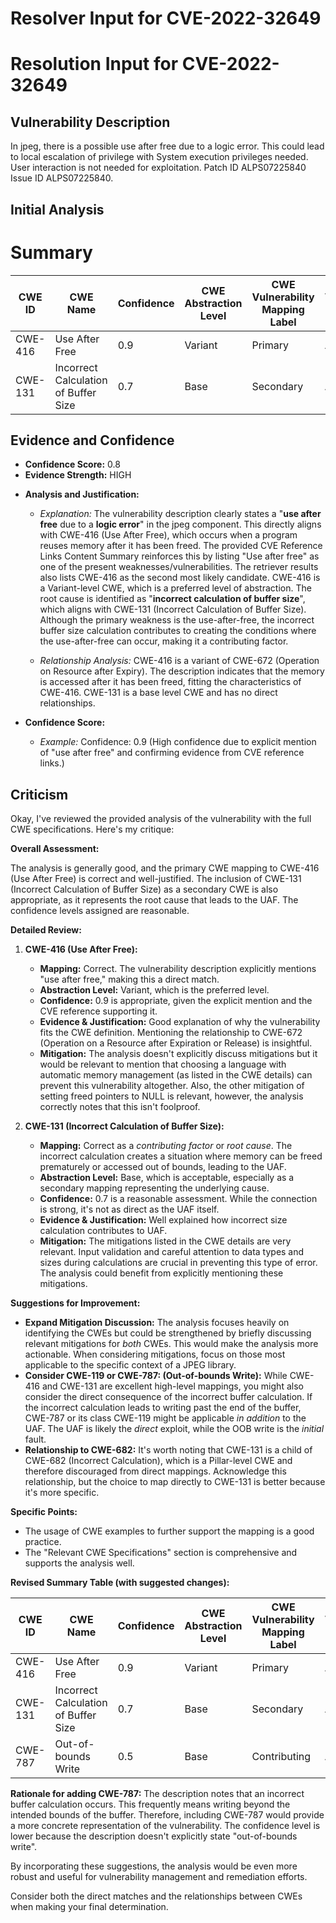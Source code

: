 # Resolver Input for CVE-2022-32649

# Resolution Input for CVE-2022-32649

## Vulnerability Description
In jpeg, there is a possible use after free due to a logic error. This could lead to local escalation of privilege with System execution privileges needed. User interaction is not needed for exploitation. Patch ID ALPS07225840 Issue ID ALPS07225840.

## Initial Analysis
# Summary
| CWE ID | CWE Name | Confidence | CWE Abstraction Level | CWE Vulnerability Mapping Label | CWE-Vulnerability Mapping Notes |
|---|---|---|---|---|---|
| CWE-416 | Use After Free | 0.9 | Variant | Primary | Allowed |
| CWE-131 | Incorrect Calculation of Buffer Size | 0.7 | Base | Secondary | Allowed |

## Evidence and Confidence

*   **Confidence Score:** 0.8
*   **Evidence Strength:** HIGH

- **Analysis and Justification:**  
  - *Explanation:* The vulnerability description clearly states a "**use after free** due to a **logic error**" in the jpeg component. This directly aligns with CWE-416 (Use After Free), which occurs when a program reuses memory after it has been freed. The provided CVE Reference Links Content Summary reinforces this by listing "Use after free" as one of the present weaknesses/vulnerabilities. The retriever results also lists CWE-416 as the second most likely candidate. CWE-416 is a Variant-level CWE, which is a preferred level of abstraction. The root cause is identified as "**incorrect calculation of buffer size**", which aligns with CWE-131 (Incorrect Calculation of Buffer Size). Although the primary weakness is the use-after-free, the incorrect buffer size calculation contributes to creating the conditions where the use-after-free can occur, making it a contributing factor.
  
  - *Relationship Analysis:* CWE-416 is a variant of CWE-672 (Operation on Resource after Expiry). The description indicates that the memory is accessed after it has been freed, fitting the characteristics of CWE-416. CWE-131 is a base level CWE and has no direct relationships.

- **Confidence Score:**  
  - *Example:* Confidence: 0.9 (High confidence due to explicit mention of "use after free" and confirming evidence from CVE reference links.)

## Criticism
Okay, I've reviewed the provided analysis of the vulnerability with the full CWE specifications. Here's my critique:

**Overall Assessment:**

The analysis is generally good, and the primary CWE mapping to CWE-416 (Use After Free) is correct and well-justified. The inclusion of CWE-131 (Incorrect Calculation of Buffer Size) as a secondary CWE is also appropriate, as it represents the root cause that leads to the UAF. The confidence levels assigned are reasonable.

**Detailed Review:**

1.  **CWE-416 (Use After Free):**
    *   **Mapping:** Correct. The vulnerability description explicitly mentions "use after free," making this a direct match.
    *   **Abstraction Level:** Variant, which is the preferred level.
    *   **Confidence:** 0.9 is appropriate, given the explicit mention and the CVE reference supporting it.
    *   **Evidence & Justification:** Good explanation of why the vulnerability fits the CWE definition. Mentioning the relationship to CWE-672 (Operation on a Resource after Expiration or Release) is insightful.
    *   **Mitigation:** The analysis doesn't explicitly discuss mitigations but it would be relevant to mention that choosing a language with automatic memory management (as listed in the CWE details) can prevent this vulnerability altogether. Also, the other mitigation of setting freed pointers to NULL is relevant, however, the analysis correctly notes that this isn't foolproof.

2.  **CWE-131 (Incorrect Calculation of Buffer Size):**
    *   **Mapping:** Correct as a *contributing factor* or *root cause*. The incorrect calculation creates a situation where memory can be freed prematurely or accessed out of bounds, leading to the UAF.
    *   **Abstraction Level:** Base, which is acceptable, especially as a secondary mapping representing the underlying cause.
    *   **Confidence:** 0.7 is a reasonable assessment. While the connection is strong, it's not as direct as the UAF itself.
    *   **Evidence & Justification:** Well explained how incorrect size calculation contributes to UAF.
    *   **Mitigation:** The mitigations listed in the CWE details are very relevant. Input validation and careful attention to data types and sizes during calculations are crucial in preventing this type of error. The analysis could benefit from explicitly mentioning these mitigations.

**Suggestions for Improvement:**

*   **Expand Mitigation Discussion:** The analysis focuses heavily on identifying the CWEs but could be strengthened by briefly discussing relevant mitigations for *both* CWEs. This would make the analysis more actionable. When considering mitigations, focus on those most applicable to the specific context of a JPEG library.
*   **Consider CWE-119 or CWE-787: (Out-of-bounds Write):** While CWE-416 and CWE-131 are excellent high-level mappings, you might also consider the direct consequence of the incorrect buffer calculation. If the incorrect calculation leads to writing past the end of the buffer, CWE-787 or its class CWE-119 might be applicable *in addition* to the UAF. The UAF is likely the *direct* exploit, while the OOB write is the *initial* fault.
*   **Relationship to CWE-682:** It's worth noting that CWE-131 is a child of CWE-682 (Incorrect Calculation), which is a Pillar-level CWE and therefore discouraged from direct mappings. Acknowledge this relationship, but the choice to map directly to CWE-131 is better because it's more specific.

**Specific Points:**

*   The usage of CWE examples to further support the mapping is a good practice.
*   The "Relevant CWE Specifications" section is comprehensive and supports the analysis well.

**Revised Summary Table (with suggested changes):**

| CWE ID | CWE Name | Confidence | CWE Abstraction Level | CWE Vulnerability Mapping Label | CWE-Vulnerability Mapping Notes |
|---|---|---|---|---|---|
| CWE-416 | Use After Free | 0.9 | Variant | Primary | Allowed |
| CWE-131 | Incorrect Calculation of Buffer Size | 0.7 | Base | Secondary | Allowed |
| CWE-787 | Out-of-bounds Write | 0.5 | Base | Contributing | Allowed |

**Rationale for adding CWE-787:** The description notes that an incorrect buffer calculation occurs. This frequently means writing beyond the intended bounds of the buffer. Therefore, including CWE-787 would provide a more concrete representation of the vulnerability. The confidence level is lower because the description doesn't explicitly state "out-of-bounds write".

By incorporating these suggestions, the analysis would be even more robust and useful for vulnerability management and remediation efforts.

Consider both the direct matches and the relationships between CWEs
when making your final determination.
        